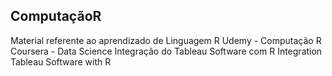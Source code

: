 ## ComputaçãoR
Material referente ao aprendizado de Linguagem R
Udemy - Computação R
Coursera - Data Science
Integração do Tableau Software com R
Integration Tableau Software with R
